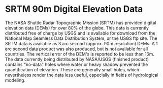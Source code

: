 # SRTM 90m Digital Elevation Data

The NASA Shuttle Radar Topographic Mission (SRTM) has provided digital elevation data (DEMs) for over 80% of the globe. This data is currently distributed free of charge by USGS and is available for download from the National Map Seamless Data Distribution System, or the USGS ftp site. The SRTM data is available as 3 arc second (approx. 90m resolution) DEMs. A 1 arc second data product was also produced, but is not available for all countries. The vertical error of the DEM's is reported to be less than 16m. The data currently being distributed by NASA/USGS (finished product) contains "no-data" holes where water or heavy shadow prevented the quantification of elevation. These are generally small holes, which nevertheless render the data less useful, especially in fields of hydrological modeling.
